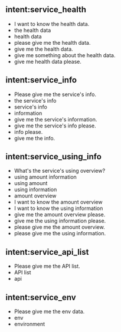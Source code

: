 ## intent:service_health
- I want to know the health data.
- the health data
- health data
- please give me the health data.
- give me the health data.
- give me something about the health data.
- give me health data please.

## intent:service_info
- Please give me the service's info.
- the service's info
- service's info
- information
- give me the service's information.
- give me the service's info please.
- info please.
- give me the info.

## intent:service_using_info
- What's the service's using overview?
- using amount information
- using amount
- using information
- amount overview
- I want to know the amount overview
- I want to know the using information
- give me the amount overview please.
- give me the using information please.
- please give me the amount overview.
- please give me the using information.

## intent:service_api_list
- Please give me the API list.
- API list
- api

## intent:service_env
- Please give me the env data.
- env
- environment